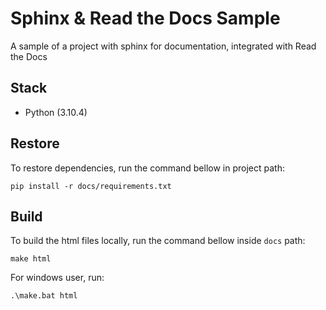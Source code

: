 # Sphinx & Read the Docs Sample

A sample of a project with sphinx for documentation, integrated with Read the Docs

## Stack

- Python (3.10.4)

## Restore

To restore dependencies, run the command bellow in project path:

```
pip install -r docs/requirements.txt
```

## Build

To build the html files locally, run the command bellow inside `docs` path:

```
make html
```

For windows user, run:

```
.\make.bat html
```